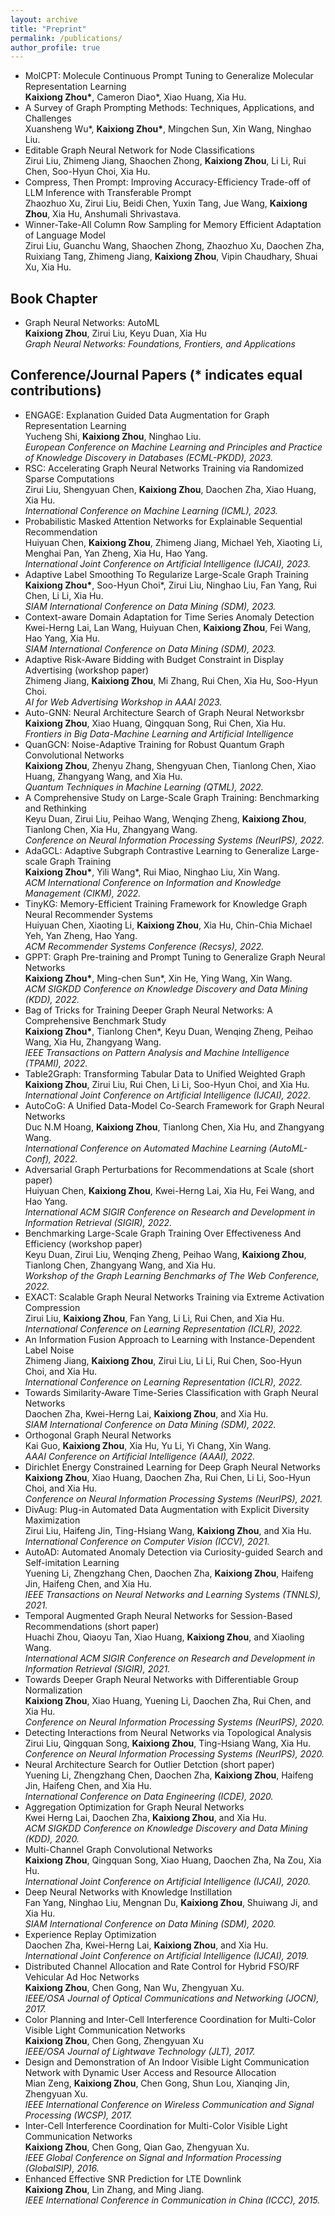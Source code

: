```yaml
---
layout: archive
title: "Preprint"
permalink: /publications/
author_profile: true
---
```


<ul>
<li>MolCPT: Molecule Continuous Prompt Tuning to Generalize Molecular Representation Learning<br />
<b>Kaixiong Zhou*</b>, Cameron Diao*, Xiao Huang, Xia Hu.<br /></li>

<li>A Survey of Graph Prompting Methods: Techniques, Applications, and Challenges<br />
Xuansheng Wu*, <b>Kaixiong Zhou*</b>, Mingchen Sun, Xin Wang, Ninghao Liu.<br /></li>

<li>Editable Graph Neural Network for Node Classifications<br />
Zirui Liu, Zhimeng Jiang, Shaochen Zhong, <b>Kaixiong Zhou</b>, Li Li, Rui Chen, Soo-Hyun Choi, Xia Hu.<br /></li>

<li>Compress, Then Prompt: Improving Accuracy-Efficiency Trade-off of LLM Inference with Transferable Prompt<br />
Zhaozhuo Xu, Zirui Liu, Beidi Chen, Yuxin Tang, Jue Wang, <b>Kaixiong Zhou</b>, Xia Hu, Anshumali Shrivastava.<br /></li>

<li>Winner-Take-All Column Row Sampling for Memory Efficient Adaptation of Language Model<br />
Zirui Liu, Guanchu Wang, Shaochen Zhong, Zhaozhuo Xu, Daochen Zha, Ruixiang Tang, Zhimeng Jiang, <b>Kaixiong Zhou</b>, Vipin Chaudhary, Shuai Xu, Xia Hu.<br /></li>
</ul>

## Book Chapter
<ul>
<li>Graph Neural Networks: AutoML<br />
<b>Kaixiong Zhou</b>, Zirui Liu, Keyu Duan, Xia Hu<br />
<i>Graph Neural Networks: Foundations, Frontiers, and Applications</i><br /></li>
</ul>

## Conference/Journal Papers (* indicates equal contributions)
<ul>
<li>ENGAGE: Explanation Guided Data Augmentation for Graph Representation Learning<br />
Yucheng Shi, <b>Kaixiong Zhou</b>, Ninghao Liu.<br />
<i>European Conference on Machine Learning and Principles and Practice of Knowledge Discovery in Databases (ECML-PKDD), 2023.</i><br /></li>


<li>RSC: Accelerating Graph Neural Networks Training via Randomized Sparse Computations<br />
Zirui Liu, Shengyuan Chen, <b>Kaixiong Zhou</b>, Daochen Zha, Xiao Huang, Xia Hu.<br />
<i>International Conference on Machine Learning (ICML), 2023.</i><br /></li>


<li> Probabilistic Masked Attention Networks for Explainable Sequential Recommendation<br />
Huiyuan Chen, <b>Kaixiong Zhou</b>, Zhimeng Jiang, Michael Yeh, Xiaoting Li, Menghai Pan, Yan Zheng, Xia Hu, Hao Yang.<br />
<i>International Joint Conference on Artificial Intelligence (IJCAI), 2023.</i><br /></li>


<li> Adaptive Label Smoothing To Regularize Large-Scale Graph Training<br />
<b>Kaixiong Zhou*</b>, Soo-Hyun Choi*, Zirui Liu, Ninghao Liu, Fan Yang, Rui Chen, Li Li, Xia Hu.<br />
<i>SIAM International Conference on Data Mining (SDM), 2023.</i><br /></li>

<li> Context-aware Domain Adaptation for Time Series Anomaly Detection<br />
Kwei-Herng Lai, Lan Wang, Huiyuan Chen, <b>Kaixiong Zhou</b>, Fei Wang, Hao Yang, Xia Hu.<br />
<i>SIAM International Conference on Data Mining (SDM), 2023.</i><br /></li>

<li> Adaptive Risk-Aware Bidding with Budget Constraint in Display Advertising (workshop paper)<br />
Zhimeng Jiang, <b>Kaixiong Zhou</b>, Mi Zhang, Rui Chen, Xia Hu, Soo-Hyun Choi.<br />
<i>AI for Web Advertising Workshop in AAAI 2023.</i><br /></li>

<li> Auto-GNN: Neural Architecture Search of Graph Neural Networksbr<br />
<b>Kaixiong Zhou</b>,  Xiao Huang, Qingquan Song, Rui Chen, Xia Hu.<br />
<i>Frontiers in Big Data-Machine Learning and Artificial Intelligence</i><br /></li>

<li> QuanGCN: Noise-Adaptive Training for Robust Quantum Graph Convolutional Networks<br />
<b>Kaixiong Zhou</b>, Zhenyu Zhang, Shengyuan Chen, Tianlong Chen, Xiao Huang, Zhangyang Wang, and Xia Hu.<br />
<i>Quantum Techniques in Machine Learning (QTML), 2022.</i><br /></li>

<li> A Comprehensive Study on Large-Scale Graph Training: Benchmarking and Rethinking<br />
Keyu Duan, Zirui Liu, Peihao Wang, Wenqing Zheng, <b>Kaixiong Zhou</b>, Tianlong Chen, Xia Hu, Zhangyang Wang.<br />
<i>Conference on Neural Information Processing Systems (NeurIPS), 2022.</i><br /></li>

<li> AdaGCL: Adaptive Subgraph Contrastive Learning to Generalize Large-scale Graph Training<br />
<b>Kaixiong Zhou*</b>, Yili Wang*, Rui Miao, Ninghao Liu, Xin Wang.<br />
<i>ACM International Conference on Information and Knowledge Management (CIKM), 2022.</i><br /></li>

<li> TinyKG: Memory-Efficient Training Framework for Knowledge Graph Neural Recommender
Systems<br />
Huiyuan Chen, Xiaoting Li, <b>Kaixiong Zhou</b>, Xia Hu, Chin-Chia Michael Yeh, Yan Zheng, Hao Yang.<br />
<i>ACM Recommender Systems Conference (Recsys), 2022.</i><br /></li>

<li> GPPT: Graph Pre-training and Prompt Tuning to Generalize Graph Neural Networks<br />
<b>Kaixiong Zhou*</b>, Ming-chen Sun*, Xin He,  Ying Wang, Xin Wang.<br />
<i>ACM SIGKDD Conference on Knowledge Discovery and Data Mining (KDD), 2022.</i><br /></li>

<li> Bag of Tricks for Training Deeper Graph Neural Networks: A Comprehensive Benchmark Study<br />
<b>Kaixiong Zhou*</b>, Tianlong Chen*, Keyu Duan, Wenqing Zheng, Peihao Wang, Xia Hu, Zhangyang Wang.<br />
<i>IEEE Transactions on Pattern Analysis and Machine Intelligence (TPAMI), 2022.</i><br /></li>

<li> Table2Graph: Transforming Tabular Data to Unified Weighted Graph<br />
<b>Kaixiong Zhou</b>, Zirui Liu, Rui Chen, Li Li, Soo-Hyun Choi, and Xia Hu.<br />
<i>International Joint Conference on Artificial Intelligence (IJCAI), 2022.</i><br /></li>

<li> AutoCoG: A Unified Data-Model Co-Search Framework for Graph Neural Networks<br />
Duc N.M Hoang, <b>Kaixiong Zhou</b>, Tianlong Chen, Xia Hu, and Zhangyang Wang.<br />
<i>International Conference on Automated Machine Learning (AutoML-Conf), 2022.</i><br /></li>

<li> Adversarial Graph Perturbations for Recommendations at Scale (short paper)<br />
Huiyuan Chen, <b>Kaixiong Zhou</b>, Kwei-Herng Lai, Xia Hu, Fei Wang, and Hao Yang.<br />
<i>International ACM SIGIR Conference on Research and Development in Information Retrieval (SIGIR), 2022.</i><br /></li>

<li> Benchmarking Large-Scale Graph Training Over Effectiveness And Efficiency (workshop paper)<br />
Keyu Duan, Zirui Liu, Wenqing Zheng, Peihao Wang, <b>Kaixiong Zhou</b>, Tianlong Chen, Zhangyang Wang, and Xia Hu.<br />
<i>Workshop of the Graph Learning Benchmarks of The Web Conference, 2022.</i><br /></li>

<li> EXACT: Scalable Graph Neural Networks Training via Extreme Activation Compression<br />
Zirui Liu, <b>Kaixiong Zhou</b>, Fan Yang, Li Li, Rui Chen, and Xia Hu.<br />
<i>International Conference on Learning Representation (ICLR), 2022.</i><br /></li>

<li> An Information Fusion Approach to Learning with Instance-Dependent Label Noise<br />
Zhimeng Jiang, <b>Kaixiong Zhou</b>, Zirui Liu, Li Li, Rui Chen, Soo-Hyun Choi, and Xia Hu.<br />
<i>International Conference on Learning Representation (ICLR), 2022.</i><br /></li>

<li> Towards Similarity-Aware Time-Series Classification with Graph Neural Networks<br />
Daochen Zha, Kwei-Herng Lai, <b>Kaixiong Zhou</b>, and Xia Hu.<br />
<i>SIAM International Conference on Data Mining (SDM), 2022.</i><br /></li>

<li> Orthogonal Graph Neural Networks<br />
Kai Guo, <b>Kaixiong Zhou</b>, Xia Hu, Yu Li, Yi Chang, Xin Wang.<br />
<i>AAAI Conference on Artificial Intelligence (AAAI), 2022.</i><br /></li>

<li> Dirichlet Energy Constrained Learning for Deep Graph Neural Networks<br />
<b>Kaixiong Zhou</b>, Xiao Huang,  Daochen Zha, Rui Chen, Li Li, Soo-Hyun Choi, and Xia Hu.<br />
<i>Conference on Neural Information Processing Systems (NeurIPS), 2021.</i><br /></li>

<li> DivAug: Plug-in Automated Data Augmentation with Explicit Diversity Maximization<br />
Zirui Liu, Haifeng Jin, Ting-Hsiang Wang, <b>Kaixiong Zhou</b>, and Xia Hu.<br />
<i>International Conference on Computer Vision (ICCV), 2021.</i><br /></li>

<li> AutoAD: Automated Anomaly Detection via Curiosity-guided Search and Self-imitation Learning<br />
Yuening Li, Zhengzhang Chen, Daochen Zha, <b>Kaixiong Zhou</b>, Haifeng Jin, Haifeng Chen, and Xia Hu.<br />
<i>IEEE Transactions on Neural Networks and Learning Systems (TNNLS), 2021.</i><br /></li>

<li> Temporal Augmented Graph Neural Networks for Session-Based Recommendations (short paper)<br />
Huachi Zhou, Qiaoyu Tan, Xiao Huang, <b>Kaixiong Zhou</b>, and Xiaoling Wang.<br />
<i>International ACM SIGIR Conference on Research and Development in Information Retrieval (SIGIR), 2021.</i><br /></li>

<li> Towards Deeper Graph Neural Networks with Differentiable Group Normalization<br />
<b>Kaixiong Zhou</b>, Xiao Huang, Yuening Li, Daochen Zha, Rui Chen, and Xia Hu.<br />
<i>Conference on Neural Information Processing Systems (NeurIPS), 2020.</i><br /></li>

<li> Detecting Interactions from Neural Networks via Topological Analysis<br />
Zirui Liu, Qingquan Song, <b>Kaixiong Zhou</b>, Ting-Hsiang Wang, Xia Hu.<br />
<i>Conference on Neural Information Processing Systems (NeurIPS), 2020.</i><br /></li>

<li> Neural Architecture Search for Outlier Detction (short paper)<br />
Yuening Li, Zhengzhang Chen, Daochen Zha, <b>Kaixiong Zhou</b>, Haifeng Jin, Haifeng Chen, and Xia Hu.<br />
<i>International Conference on Data Engineering (ICDE), 2020.</i><br /></li>

<li> Aggregation Optimization for Graph Neural Networks<br />
Kwei Herng Lai, Daochen Zha, <b>Kaixiong Zhou</b>, and Xia Hu.<br />
<i>ACM SIGKDD Conference on Knowledge Discovery and Data Mining (KDD), 2020.</i><br /></li>

<li> Multi-Channel Graph Convolutional Networks<br />
<b>Kaixiong Zhou</b>, Qingquan Song, Xiao Huang, Daochen Zha, Na Zou, Xia Hu.<br />
<i>International Joint Conference on Artificial Intelligence (IJCAI), 2020.</i><br /></li>

<li> Deep Neural Networks with Knowledge Instillation<br />
Fan Yang, Ninghao Liu, Mengnan Du, <b>Kaixiong Zhou</b>, Shuiwang Ji, and Xia Hu.<br />
<i>SIAM International Conference on Data Mining (SDM), 2020.</i><br /></li>

<li> Experience Replay Optimization<br />
Daochen Zha, Kwei-Herng Lai, <b>Kaixiong Zhou</b>, and Xia Hu.<br />
<i>International Joint Conference on Artificial Intelligence (IJCAI), 2019.</i><br /></li>

<li> Distributed Channel Allocation and Rate Control for Hybrid FSO/RF Vehicular Ad Hoc Networks<br />
<b>Kaixiong Zhou</b>, Chen Gong, Nan Wu, Zhengyuan Xu.<br />
<i>IEEE/OSA Journal of Optical Communications and Networking (JOCN), 2017.</i><br /></li>

<li> Color Planning and Inter-Cell Interference Coordination for Multi-Color Visible Light Communication Networks<br />
<b>Kaixiong Zhou</b>, Chen Gong, Zhengyuan Xu<br />
<i>IEEE/OSA Journal of Lightwave Technology (JLT), 2017.</i><br /></li>


<li> Design and Demonstration of An Indoor Visible Light Communication Network with Dynamic User Access and Resource Allocation<br />
Mian Zeng, <b>Kaixiong Zhou</b>, Chen Gong, Shun Lou, Xianqing Jin, Zhengyuan Xu.<br />
<i>IEEE International Conference on Wireless Communication and Signal Processing (WCSP), 2017.</i><br /></li>

<li>  Inter-Cell Interference Coordination for Multi-Color Visible Light Communication Networks<br />
<b>Kaixiong Zhou</b>, Chen Gong, Qian Gao, Zhengyuan Xu.<br />
<i>IEEE Global Conference on Signal and Information Processing (GlobalSIP), 2016.</i><br /></li>

<li> Enhanced Effective SNR Prediction for LTE Downlink<br />
<b>Kaixiong Zhou</b>, Lin Zhang, and Ming Jiang.<br />
<i>IEEE International Conference in Communication in China (ICCC), 2015.</i><br /></li>
</ul>
